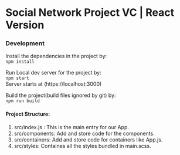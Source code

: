 # Social Network Project VC | React Version
### Development

Install the dependencies in the project by:<br />
`npm install`

Run Local dev server for the project by:<br />
`npm start`<br />
Server starts at (https://localhost:3000)

Build the project(build files ignored by git) by:<br />
`npm run build`

#### Project Structure:

1. src/index.js : This is the main entry for our App.
2. src/components: Add and store code for the components.
3. src/containers: Add and store code for containers like App.js.
4. src/styles: Containes all the styles bundled in main.scss.

